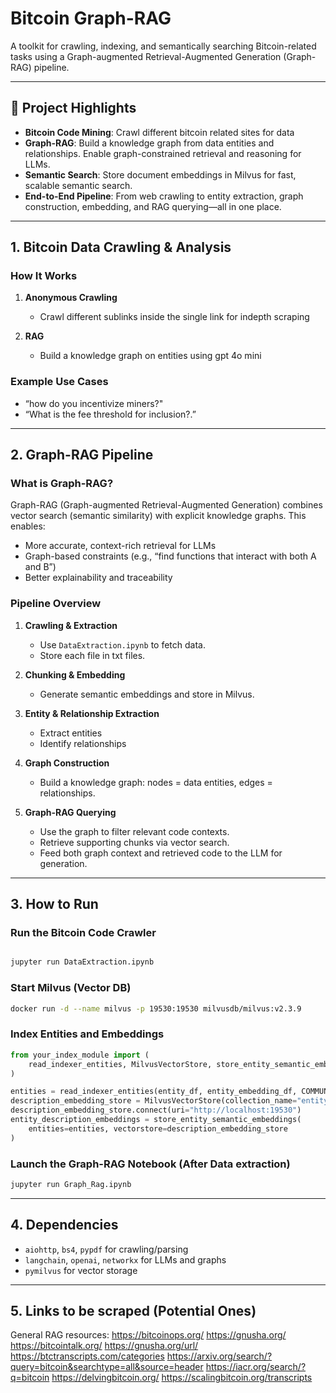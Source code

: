 # Bitcoin Graph-RAG

A toolkit for crawling, indexing, and semantically searching Bitcoin-related tasks using a Graph-augmented Retrieval-Augmented Generation (Graph-RAG) pipeline.

---

## 🚀 Project Highlights

- **Bitcoin Code Mining**: Crawl different bitcoin related sites for data
- **Graph-RAG**: Build a knowledge graph from data entities and relationships. Enable graph-constrained retrieval and reasoning for LLMs.
- **Semantic Search**: Store document embeddings in Milvus for fast, scalable semantic search.
- **End-to-End Pipeline**: From web crawling to entity extraction, graph construction, embedding, and RAG querying—all in one place.

---

## 1. Bitcoin Data Crawling & Analysis

### How It Works

1. **Anonymous Crawling**
    - Crawl different sublinks inside the single link for indepth scraping

2. **RAG**
    - Build a knowledge graph on entities using gpt 4o mini

### Example Use Cases

- “how do you incentivize miners?"
- “What is the fee threshold for inclusion?.”

---

## 2. Graph-RAG Pipeline 

### What is Graph-RAG?

Graph-RAG (Graph-augmented Retrieval-Augmented Generation) combines vector search (semantic similarity) with explicit knowledge graphs. This enables:

- More accurate, context-rich retrieval for LLMs
- Graph-based constraints (e.g., “find functions that interact with both A and B”)
- Better explainability and traceability

### Pipeline Overview

1. **Crawling & Extraction**
    - Use `DataExtraction.ipynb` to fetch data.
    - Store each file in txt files.

2. **Chunking & Embedding**
    - Generate semantic embeddings and store in Milvus.

3. **Entity & Relationship Extraction**
    - Extract entities 
    - Identify relationships 

4. **Graph Construction**
    - Build a knowledge graph: nodes = data entities, edges = relationships.

5. **Graph-RAG Querying**
    - Use the graph to filter relevant code contexts.
    - Retrieve supporting chunks via vector search.
    - Feed both graph context and retrieved code to the LLM for generation.

---

## 3. How to Run


### Run the Bitcoin Code Crawler

```bash

jupyter run DataExtraction.ipynb
```

### Start Milvus (Vector DB)

```bash
docker run -d --name milvus -p 19530:19530 milvusdb/milvus:v2.3.9
```

### Index Entities and Embeddings

```python
from your_index_module import (
    read_indexer_entities, MilvusVectorStore, store_entity_semantic_embeddings
)

entities = read_indexer_entities(entity_df, entity_embedding_df, COMMUNITY_LEVEL)
description_embedding_store = MilvusVectorStore(collection_name="entity_description_embeddings")
description_embedding_store.connect(uri="http://localhost:19530")
entity_description_embeddings = store_entity_semantic_embeddings(
    entities=entities, vectorstore=description_embedding_store
)
```

### Launch the Graph-RAG Notebook (After Data extraction)

```bash
jupyter run Graph_Rag.ipynb
```

---

## 4. Dependencies

- `aiohttp`, `bs4`, `pypdf` for crawling/parsing
- `langchain`, `openai`, `networkx` for LLMs and graphs
- `pymilvus` for vector storage

---

## 5. Links to be scraped (Potential Ones)

General RAG resources:
https://bitcoinops.org/
https://gnusha.org/
https://bitcointalk.org/
https://gnusha.org/url/
https://btctranscripts.com/categories
https://arxiv.org/search/?query=bitcoin&searchtype=all&source=header
https://iacr.org/search/?q=bitcoin
https://delvingbitcoin.org/
https://scalingbitcoin.org/transcripts
